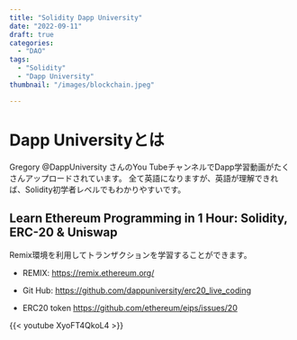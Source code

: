 ```yaml
---
title: "Solidity Dapp University"
date: "2022-09-11"
draft: true
categories:
  - "DAO"
tags:
  - "Solidity"
  - "Dapp University"
thumbnail: "/images/blockchain.jpeg"

---
```



# Dapp Universityとは

Gregory @DappUniversity さんのYou TubeチャンネルでDapp学習動画がたくさんアップロードされています。
全て英語になりますが、英語が理解できれば、Solidity初学者レベルでもわかりやすいです。


## Learn Ethereum Programming in 1 Hour: Solidity, ERC-20 & Uniswap

Remix環境を利用してトランザクションを学習することができます。

- REMIX: https://remix.ethereum.org/

- Git Hub: https://github.com/dappuniversity/erc20_live_coding

- ERC20 token https://github.com/ethereum/eips/issues/20

{{< youtube XyoFT4QkoL4 >}}
